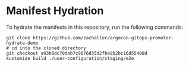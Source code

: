 # Manifest Hydration

To hydrate the manifests in this repository, run the following commands:

```shell
git clone https://github.com/zachaller/argocon-gitops-promoter-hydrate-demo
# cd into the cloned directory
git checkout a93b6dc70dab7c9076d35d2fbe8b2bc16d55408d
kustomize build ./user-configuration/staging/e2e
```

